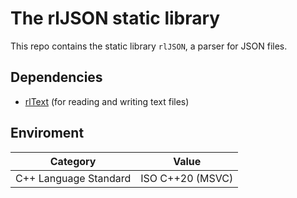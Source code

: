 # The rlJSON static library

This repo contains the static library `rlJSON`, a parser for JSON files.


## Dependencies

* [rlText](https://rle.sh/git/rlText) (for reading and writing text files)


## Enviroment

| Category              | Value                     |
|-----------------------|---------------------------|
| C++ Language Standard | ISO C++20 (MSVC)          |
